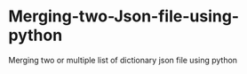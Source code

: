 # Merging-two-Json-file-using-python
Merging two or multiple list of dictionary json file using python
